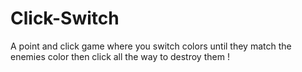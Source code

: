 # Click-Switch
 A point and click game where you switch colors until they match the enemies color then click all the way to destroy them !
